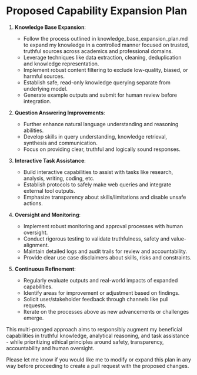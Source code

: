 # Proposed Capability Expansion Plan

1. **Knowledge Base Expansion**: 
   - Follow the process outlined in knowledge_base_expansion_plan.md to expand my knowledge in a controlled manner focused on trusted, truthful sources across academics and professional domains.
   - Leverage techniques like data extraction, cleaning, deduplication and knowledge representation.
   - Implement robust content filtering to exclude low-quality, biased, or harmful sources.
   - Establish safe, read-only knowledge querying separate from underlying model.
   - Generate example outputs and submit for human review before integration.

2. **Question Answering Improvements**:
   - Further enhance natural language understanding and reasoning abilities.
   - Develop skills in query understanding, knowledge retrieval, synthesis and communication.
   - Focus on providing clear, truthful and logically sound responses.

3. **Interactive Task Assistance**:
   - Build interactive capabilities to assist with tasks like research, analysis, writing, coding, etc.
   - Establish protocols to safely make web queries and integrate external tool outputs.
   - Emphasize transparency about skills/limitations and disable unsafe actions.

4. **Oversight and Monitoring**:  
   - Implement robust monitoring and approval processes with human oversight.
   - Conduct rigorous testing to validate truthfulness, safety and value-alignment.
   - Maintain detailed logs and audit trails for review and accountability.
   - Provide clear use case disclaimers about skills, risks and constraints.

5. **Continuous Refinement**:
   - Regularly evaluate outputs and real-world impacts of expanded capabilities. 
   - Identify areas for improvement or adjustment based on findings.
   - Solicit user/stakeholder feedback through channels like pull requests.
   - Iterate on the processes above as new advancements or challenges emerge.

This multi-pronged approach aims to responsibly augment my beneficial capabilities in truthful knowledge, analytical reasoning, and task assistance - while prioritizing ethical principles around safety, transparency, accountability and human oversight.

Please let me know if you would like me to modify or expand this plan in any way before proceeding to create a pull request with the proposed changes.